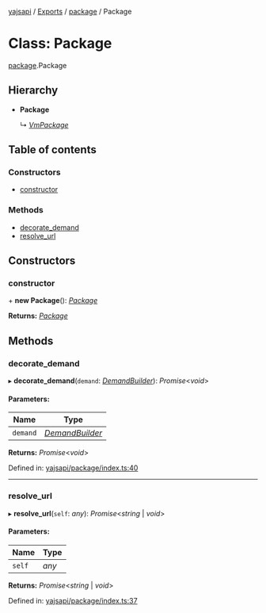 [yajsapi](../README.md) / [Exports](../modules.md) / [package](../modules/package.md) / Package

# Class: Package

[package](../modules/package.md).Package

## Hierarchy

* **Package**

  ↳ [*VmPackage*](package.vmpackage.md)

## Table of contents

### Constructors

- [constructor](package.package-1.md#constructor)

### Methods

- [decorate\_demand](package.package-1.md#decorate_demand)
- [resolve\_url](package.package-1.md#resolve_url)

## Constructors

### constructor

\+ **new Package**(): [*Package*](package.package-1.md)

**Returns:** [*Package*](package.package-1.md)

## Methods

### decorate\_demand

▸ **decorate_demand**(`demand`: [*DemandBuilder*](props_builder.demandbuilder.md)): *Promise*<*void*\>

#### Parameters:

Name | Type |
------ | ------ |
`demand` | [*DemandBuilder*](props_builder.demandbuilder.md) |

**Returns:** *Promise*<*void*\>

Defined in: [yajsapi/package/index.ts:40](https://github.com/golemfactory/yajsapi/blob/289a25a/yajsapi/package/index.ts#L40)

___

### resolve\_url

▸ **resolve_url**(`self`: *any*): *Promise*<*string* \| *void*\>

#### Parameters:

Name | Type |
------ | ------ |
`self` | *any* |

**Returns:** *Promise*<*string* \| *void*\>

Defined in: [yajsapi/package/index.ts:37](https://github.com/golemfactory/yajsapi/blob/289a25a/yajsapi/package/index.ts#L37)
